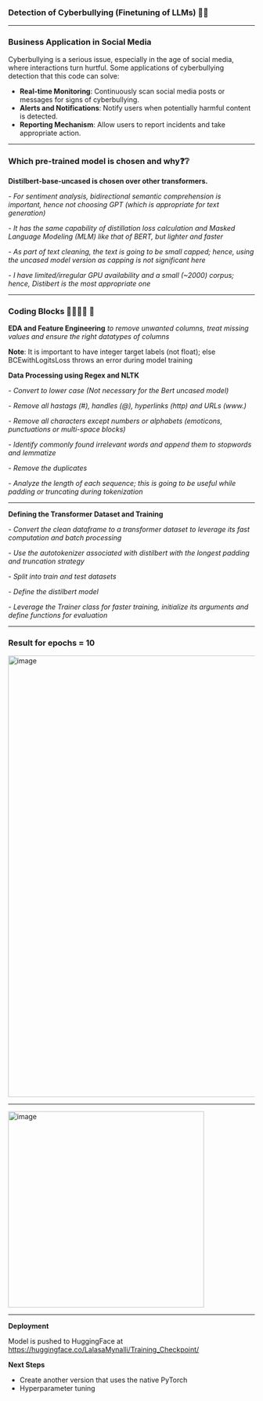 ### Detection of Cyberbullying (Finetuning of LLMs) 🤬😠
___

### Business Application in Social Media
Cyberbullying is a serious issue, especially in the age of social media, where interactions turn hurtful. Some applications of cyberbullying detection that this code can solve:

- **Real-time Monitoring**: Continuously scan social media posts or messages for signs of cyberbullying.
- **Alerts and Notifications**: Notify users when potentially harmful content is detected.
- **Reporting Mechanism**: Allow users to report incidents and take appropriate action.
___

### Which pre-trained model is chosen and why❓❔

**Distilbert-base-uncased is chosen over other transformers.**

*- For sentiment analysis, bidirectional semantic comprehension is important, hence not choosing GPT (which is appropriate for text generation)*

*- It has the same capability of distillation loss calculation and Masked Language Modeling (MLM) like that of BERT, but lighter and faster*

*- As part of text cleaning, the text is going to be small capped; hence, using the uncased model version as capping is not significant here*

*- I have limited/irregular GPU availability and a small (~2000) corpus; hence, Distibert is the most appropriate one*


___

### Coding Blocks 👩‍💻👩‍💻 💬

**EDA and Feature Engineering** *to remove unwanted columns, treat missing values and ensure the right datatypes of columns*

**Note**: It is important to have integer target labels (not float); else BCEwithLogitsLoss throws an error during model training

**Data Processing using Regex and NLTK**

*- Convert to lower case (Not necessary for the Bert uncased model)*
  
*- Remove all hastags (#), handles (@), hyperlinks (http) and URLs (www.)*
  
*- Remove all characters except numbers or alphabets (emoticons, punctuations or multi-space blocks)*
  
*- Identify commonly found irrelevant words and append them to stopwords and lemmatize*

*- Remove the duplicates*

*- Analyze the length of each sequence; this is going to be useful while padding or truncating during tokenization*
___

**Defining the Transformer Dataset and Training**

*- Convert the clean dataframe to a transformer dataset to leverage its fast computation and batch processing*
  
*- Use the autotokenizer associated with distilbert with the longest padding and truncation strategy*
  
*- Split into train and test datasets*
  
*- Define the distilbert model*

*- Leverage the Trainer class for faster training, initialize its arguments and define functions for evaluation*
___

### Result for epochs = 10

<img width="900" alt="image" src="https://github.com/user-attachments/assets/9ce635a6-370e-431c-91d9-ed06084853b3">

___

<img width="400" alt="image" src="https://github.com/user-attachments/assets/bf85e6f9-f25b-48ac-9fcf-54e928b93b01">

___

**Deployment**

Model is pushed to HuggingFace at https://huggingface.co/LalasaMynalli/Training_Checkpoint/

**Next Steps**

- Create another version that uses the native PyTorch
- Hyperparameter tuning



